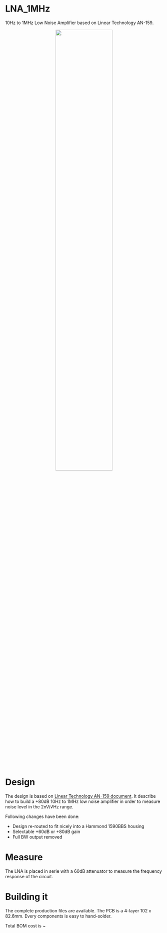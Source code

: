 # LNA_1MHz
10Hz to 1MHz Low Noise Amplifier based on Linear Technology AN-159.

<p align="center">
<img src="https://github.com/H4w4k4/LNA_1MHz/assets/108990189/98a81adf-c990-49a4-b7a2-542d2d366905" width=60%/>
</p>


# Design
The design is based on [Linear Technology AN-159 document](https://www.analog.com/en/resources/app-notes/an-159.html#author). It describe how to build a +80dB 10Hz to 1MHz low noise amplifier in order to measure noise level in the 2nV/√Hz range.

Following changes have been done:
+ Design re-routed to fit nicely into a Hammond 1590BBS housing
+ Selectable +60dB or +80dB gain
+ Full BW output removed

# Measure
The LNA is placed in serie with a 60dB attenuator to measure the frequency response of the circuit.

# Building it
The complete production files are available. The PCB is a 4-layer 102 x 82.6mm. Every components is easy to hand-solder.

Total BOM cost is ~

